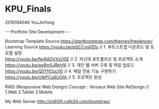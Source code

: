# KPU_Finals

2016194046 YouJinYong

---Portfolio Site Development---

Bootstrap Template Source
https://startbootstrap.com/themes/freelancer/
<br>
Learning Source
https://youtu.be/pQCCysli1Ds // 1. 부트스트랩 다운로드 및 프로필 설정<br>
https://youtu.be/NyRAGVXsO0E // 2. 자신의 포트폴리오 및 프로젝트 소개<br>
https://youtu.be/ag8m5JRkhf4 // 3. 개인 웹 서버 구축 및 파일 업로드<br>
https://youtu.be/Q5YflOzci10 // 4. 메일 전송 기능 구현하기<br>
https://youtu.be/UtkPCu6UOtA // 5. 프로젝트 완성

RWD (Responsive Web Design)
Concept : Versace Web Site ReDesign // 1.Web 2.Tablet 3.Mobile

My Web Server
http://zidh00.cafe24.com/bootstrap/
